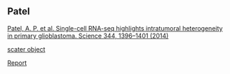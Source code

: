 ## Patel

[Patel, A. P. et al. Single-cell RNA-seq highlights intratumoral heterogeneity in primary glioblastoma. Science 344, 1396–1401 (2014)](http://dx.doi.org/10.1126/science.1254257)

[scater object](https://scrnaseq-public-datasets.s3.amazonaws.com/scater-objects/patel.rds)

[Report](https://scrnaseq-public-datasets.s3.amazonaws.com/scater-reports/patel.html)
